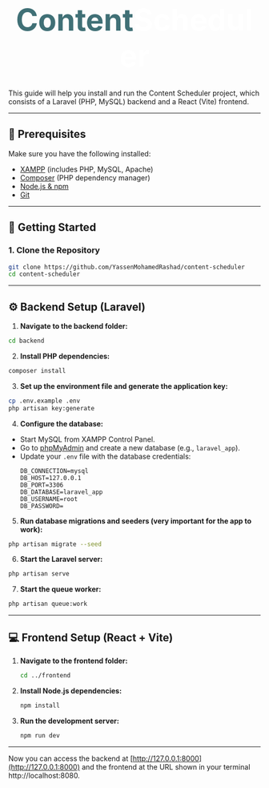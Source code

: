 <p align="center" style="font-size : 30px;">
  <a href="https://github.com/YassenMohamedRashad/content-scheduler" target="_blank" style="font-size: 2em; font-weight: bold; text-decoration: none; color: white;">
    <span style="font-weight: bold;"><span style="color : #407076">Content</span>Scheduler</span>
  </a>
</p>

This guide will help you install and run the Content Scheduler project, which consists of a Laravel (PHP, MySQL) backend and a React (Vite) frontend.

---

## 🧰 Prerequisites

Make sure you have the following installed:

- [XAMPP](https://www.apachefriends.org/index.html) (includes PHP, MySQL, Apache)
- [Composer](https://getcomposer.org/download/) (PHP dependency manager)
- [Node.js & npm](https://nodejs.org/)
- [Git](https://git-scm.com/)

---

## 🚀 Getting Started

### 1. Clone the Repository

```bash
git clone https://github.com/YassenMohamedRashad/content-scheduler
cd content-scheduler
```

---

## ⚙️ Backend Setup (Laravel)

1. **Navigate to the backend folder:**

  ```bash
  cd backend
  ```

2. **Install PHP dependencies:**

  ```bash
  composer install
  ```

3. **Set up the environment file and generate the application key:**

  ```bash
  cp .env.example .env
  php artisan key:generate
  ```

4. **Configure the database:**

  - Start MySQL from XAMPP Control Panel.
  - Go to [phpMyAdmin](http://localhost/phpmyadmin) and create a new database (e.g., `laravel_app`).
  - Update your `.env` file with the database credentials:
    ```
    DB_CONNECTION=mysql
    DB_HOST=127.0.0.1
    DB_PORT=3306
    DB_DATABASE=laravel_app
    DB_USERNAME=root
    DB_PASSWORD=
    ```

5. **Run database migrations and seeders (very important for the app to work):**

  ```bash
  php artisan migrate --seed
  ```

6. **Start the Laravel server:**

  ```bash
  php artisan serve
  ```

7. **Start the queue worker:**

  ```bash
  php artisan queue:work
  ```

---

## 💻 Frontend Setup (React + Vite)

1. **Navigate to the frontend folder:**

    ```bash
    cd ../frontend
    ```

2. **Install Node.js dependencies:**

    ```bash
    npm install
    ```

3. **Run the development server:**

    ```bash
    npm run dev
    ```

---

Now you can access the backend at [http://127.0.0.1:8000](http://127.0.0.1:8000) and the frontend at the URL shown in your terminal http://localhost:8080.

